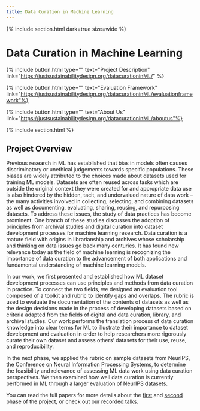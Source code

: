 ```yaml
---
title: Data Curation in Machine Learning
---
```


{% include section.html dark=true size=wide %}
# Data Curation in Machine Learning

{%
  include button.html
  type=""
  text="Project Description"
  link="https://justsustainabilitydesign.org/datacurationinML/"
%}

{%
  include button.html
  type=""
  text="Evaluation Framework"
  link="https://justsustainabilitydesign.org/datacurationinML/evaluationframework"%}

{%
  include button.html
  type=""
  text="About Us"
  link="https://justsustainabilitydesign.org/datacurationinML/aboutus"%}
 
{% include section.html %}
## Project Overview
 
Previous research in ML has established that bias in models often causes discriminatory or unethical judgements towards specific populations. 
These biases are widely attributed to the choices made about datasets used for training ML models. Datasets are often reused across tasks which are 
outside the original context they were created for and appropriate data use is also hindered by the hidden, tacit, and undervalued nature of data work – 
the many activities involved in collecting, selecting, and combining datasets as well as documenting, evaluating, sharing, reusing, and repurposing datasets. 
To address these issues, the study of data practices has become prominent. One branch of these studies discusses the adoption of principles from archival studies 
and digital curation into dataset development processes for machine learning research. Data curation is a mature field with origins in librarianship and 
archives whose scholarship and thinking on data issues go back many centuries. It has found new relevance today as the field of machine learning is recognizing 
the importance of data curation to the advancement of both applications and fundamental understanding of machine learning models. 

In our work, we first presented and established how ML dataset development processes can use principles and methods from data curation in practice. 
To connect the two fields, we designed an evaluation tool composed of a toolkit and rubric to identify gaps and overlaps. 
The rubric is used to evaluate the documentation of the contents of datasets as well as the design decisions made in the process of 
developing datasets based on criteria adapted from the fields of digital and data curation, library, and archival studies. Our work performs 
the translation process of data curation knowledge into clear terms for ML to illustrate their importance to dataset development and evaluation in 
order to help researchers more rigorously curate their own dataset and assess others’ datasets for their use, reuse, and reproducibility. 

In the next phase, we applied the rubric on sample datasets from NeurIPS, the Conference on Neural Information Processing Systems, to determine the 
feasibility and relevance of assessing ML data work using data curation perspectives. We then examined how well data curation is currently performed in 
ML through a larger evaluation of NeurIPS datasets. 

You can read the full papers for more details about the [first](https://doi.org/10.1145/3630106.3658955) and [second](https://arxiv.org/abs/2410.22473) 
phase of the project, 
or check out our [recorded talks](https://justsustainabilitydesign.org/talks/). 

